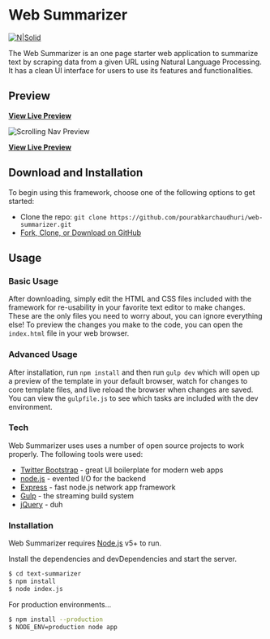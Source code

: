 # Web Summarizer

[![N|Solid](https://cldup.com/dTxpPi9lDf.thumb.png)](https://nodesource.com/products/nsolid)

The Web Summarizer is an one page starter web application to summarize text by scraping data from a given URL using Natural Language Processing. It has a clean UI interface for users to use its features and functionalities.

## Preview

**[View Live Preview](https://peaceful-brushlands-95589.herokuapp.com/)**

![Scrolling Nav Preview](https://image.ibb.co/h4Uvvw/cover.png)

**[View Live Preview](https://peaceful-brushlands-95589.herokuapp.com/)**


## Download and Installation

To begin using this framework, choose one of the following options to get started:
* Clone the repo: `git clone https://github.com/pourabkarchaudhuri/web-summarizer.git`
* [Fork, Clone, or Download on GitHub](https://github.com/pourabkarchaudhuri/web-summarizer)

## Usage

### Basic Usage

After downloading, simply edit the HTML and CSS files included with the framework for re-usability in your favorite text editor to make changes. These are the only files you need to worry about, you can ignore everything else! To preview the changes you make to the code, you can open the `index.html` file in your web browser.

### Advanced Usage

After installation, run `npm install` and then run `gulp dev` which will open up a preview of the template in your default browser, watch for changes to core template files, and live reload the browser when changes are saved. You can view the `gulpfile.js` to see which tasks are included with the dev environment.


### Tech

Web Summarizer uses uses a number of open source projects to work properly. The following tools were used:


* [Twitter Bootstrap] - great UI boilerplate for modern web apps
* [node.js] - evented I/O for the backend
* [Express] - fast node.js network app framework
* [Gulp] - the streaming build system
* [jQuery] - duh

### Installation

Web Summarizer requires [Node.js](https://nodejs.org/) v5+ to run.

Install the dependencies and devDependencies and start the server.

```sh
$ cd text-summarizer
$ npm install
$ node index.js
```

For production environments...

```sh
$ npm install --production
$ NODE_ENV=production node app
```

   [node.js]: <http://nodejs.org>
   [Twitter Bootstrap]: <http://twitter.github.com/bootstrap/>
   [jQuery]: <http://jquery.com>
   [express]: <http://expressjs.com>
   [Gulp]: <http://gulpjs.com>

   [PlDb]: <https://github.com/joemccann/dillinger/tree/master/plugins/dropbox/README.md>
   [PlGh]: <https://github.com/joemccann/dillinger/tree/master/plugins/github/README.md>
   [PlGd]: <https://github.com/joemccann/dillinger/tree/master/plugins/googledrive/README.md>
   [PlOd]: <https://github.com/joemccann/dillinger/tree/master/plugins/onedrive/README.md>
   [PlMe]: <https://github.com/joemccann/dillinger/tree/master/plugins/medium/README.md>
   [PlGa]: <https://github.com/RahulHP/dillinger/blob/master/plugins/googleanalytics/README.md>
